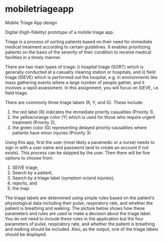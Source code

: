 # mobiletriageapp
Mobile Triage App design

Digital (high-fidelity) prototype of a mobile triage app.

Triage is a process of sorting patients based on their need for immediate medical treatment according to certain guidelines. 
It enables prioritizing patients on the basis of the severity of their condition to receive medical facilities in a timely 
manner.

There are two main types of triage: i) hospital triage (SORT) which is generally conducted at a casualty clearing station 
or hospitals, and ii) field triage (SIEVE) which is performed out the hospital, e.g. in environments like mass gathering 
events where a large number of people gather, and it involves a rapid assessment. In this assignment, you will focus on SIEVE, i.e. field triage.

There are commonly three triage labels (R, Y, and G). These include:

1. the red label (R) indicates the immediate priority casualties (Priority 1),
2. the yellow/orange color (Y) which is used for those who require urgent treatment (Priority 2),
3. the green color (G) representing delayed priority causalities where patients have minor
injuries (Priority 3)

Using this app, first the user (most likely a paramedic or a nurse) needs to sign in with a user name and password 
(and to create an account if not exists). This process can be skipped by the user.
Then there will be five options to choose from: 

1) SEIVE triage,
2) Search by a patient, 
3) Search by a triage label (symptom or/and injuries), 
4) reports, and 
5) the map.

The triage labels are determined using simple rules based on the patient’s physiological data including their pulse, 
respiratory rate, and whether the patient is breathing and walking. The picture below shows how these parameters and rules 
are used to make a decision about the triage label. You do not need to include these rules in the application but the four 
parameters of pulse, respiratory rate, and whether the patient is breathing and walking should be included. Also, as the 
output, one of the triage labels should be displayed.
